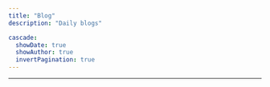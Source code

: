 ```yaml
---
title: "Blog"
description: "Daily blogs"

cascade:
  showDate: true
  showAuthor: true
  invertPagination: true
---
```



---
